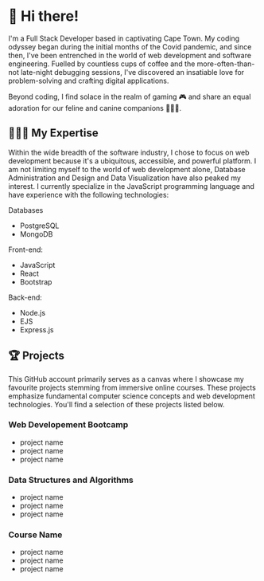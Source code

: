 # 👋 Hi there!

I'm a Full Stack Developer based in captivating Cape Town. My coding odyssey began during the initial months of the Covid pandemic, and since then, I've been entrenched in the world of web development and software engineering. Fuelled by countless cups of coffee and the more-often-than-not late-night debugging sessions, I've discovered an insatiable love for problem-solving and crafting digital applications.

Beyond coding, I find solace in the realm of gaming 🎮 and share an equal adoration for our feline and canine companions 🐶🩵😺. 

## 👩🏼‍💻 My Expertise
Within the wide breadth of the software industry, I chose to focus on web development because it's a ubiquitous, accessible, and powerful platform. I am not limiting myself to the world of web development alone, Database Administration and Design and Data Visualization have also peaked my interest. I currently specialize in the JavaScript programming language and have experience with the following technologies:

Databases
* PostgreSQL
* MongoDB
  
Front-end:
* JavaScript
* React
* Bootstrap

Back-end:
* Node.js
* EJS
* Express.js

## 🏆 Projects
This GitHub account primarily serves as a canvas where I showcase my favourite projects stemming from immersive online courses. These projects emphasize fundamental computer science concepts and web development technologies. You'll find a selection of these projects listed below. 

### Web Developement Bootcamp
* project name
* project name
* project name

### Data Structures and Algorithms
* project name
* project name
* project name

### Course Name
* project name
* project name
* project name


